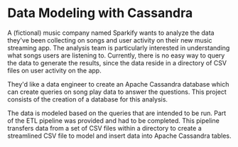 # Data Modeling with Cassandra

A (fictional) music company named Sparkify wants to analyze the data they've been collecting on songs and user activity on their new music streaming app. The analysis team is particularly interested in understanding what songs users are listening to. Currently, there is no easy way to query the data to generate the results, since the data reside in a directory of CSV files on user activity on the app.

They'd like a data engineer to create an Apache Cassandra database which can create queries on song play data to answer the questions. This project consists of the creation of a database for this analysis. 

The data is modeled based on the queries that are intended to be run. Part of the ETL pipeline was provided and had to be completed. This pipeline transfers data from a set of CSV files within a directory to create a streamlined CSV file to model and insert data into Apache Cassandra tables.
